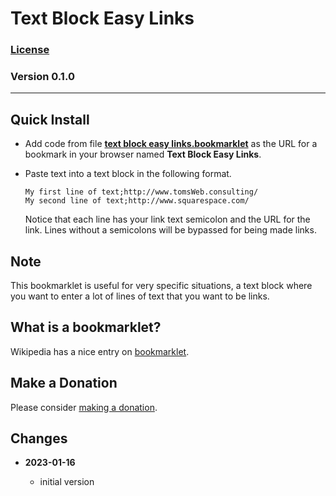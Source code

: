 # Text Block Easy Links

### [License][1]

### Version 0.1.0

---

## Quick Install

* Add code from file **[text block easy links.bookmarklet][2]** as the URL for a
  bookmark in your browser named **Text Block Easy Links**.
  
* Paste text into a text block in the following format.

  ```text
  My first line of text;http://www.tomsWeb.consulting/
  My second line of text;http://www.squarespace.com/
  ```
  
  Notice that each line has your link text semicolon and the URL for the link.
  Lines without a semicolons will be bypassed for being made links.
  
## Note

This bookmarklet is useful for very specific situations, a text block where you
want to enter a lot of lines of text that you want to be links.

## What is a bookmarklet?

Wikipedia has a nice entry on [bookmarklet][3].

## Make a Donation

Please consider [making a donation][4].

## Changes

<!-- * **2022-05-15**

  * fix for when site is not in config
  * bumped version to v0.1.1
  -->
* **2023-01-16**

  * initial version

[1]: https://github.com/tomsWebConsulting/twcsl/blob/main/LICENSE.txt#L1
[2]: text%20block%20easy%20links.bookmarklet#L1
[3]: https://en.wikipedia.org/wiki/Bookmarklet
[4]: https://github.com/tomsWebConsulting/twcsl#make-a-donation
